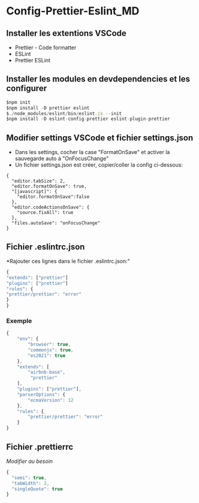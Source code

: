 # Config-Prettier-Eslint_MD

## Installer les extentions VSCode

  - Prettier - Code formatter
  - ESLint
  - Prettier ESLint


## Installer les modules en devdependencies et les configurer


```javascript
$npm init
$npm install -D prettier eslint
$./node_modules/eslint/bin/eslint.js --init
$npm install -D eslint-config-prettier eslint-plugin-prettier
```


## Modifier settings VSCode et fichier settings.json

- Dans les settings, cocher la case "FormatOnSave" et activer la sauvegarde auto à "OnFocusChange"
- Un fichier settings.json est créer, copier/coller la config ci-dessous:



```jsvascript
{
  "editor.tabSize": 2,
  "editor.formatOnSave": true,
  "[javascript]": {
    "editor.formatOnSave":false
  },
  "editor.codeActionsOnSave": {
    "source.fixAll": true
  },
  "files.autoSave": "onFocusChange"
}
```

## Fichier .eslintrc.json

*Rajouter ces lignes dans le fichier .eslintrc.json:"

```javascript
{
"extends": ["prettier"]
"plugins": ["prettier"]
"rules": {
"prettier/prettier": "error"
}
}
```

### Exemple

```javascript
{
    "env": {
        "browser": true,
        "commonjs": true,
        "es2021": true
    },
    "extends": [
        "airbnb-base",
         "prettier"
    ],
    "plugins": ["prettier"],
    "parserOptions": {
        "ecmaVersion": 12
    },
    "rules": {
        "prettier/prettier": "error"
    }
}

```

## Fichier .prettierrc

*Modifier au besoin*

```javascript
{
  "semi": true,
  "tabWidth": 2,
  "singleQuote": true
}
```



